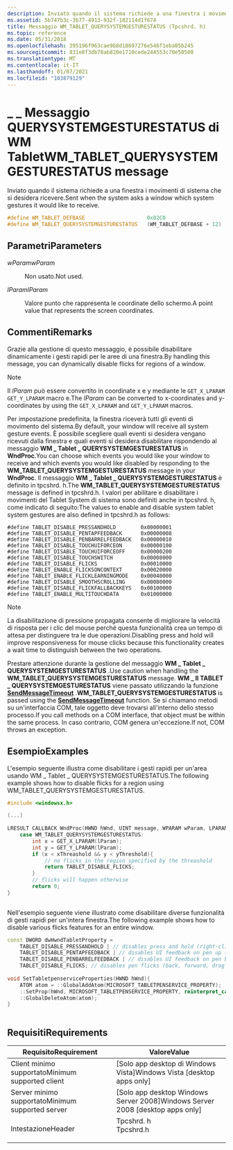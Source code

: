 ```yaml
---
description: Inviato quando il sistema richiede a una finestra i movimenti di sistema che si desidera ricevere.
ms.assetid: 5b747b3c-3b77-4913-932f-182114d1f674
title: Messaggio WM_TABLET_QUERYSYSTEMGESTURESTATUS (Tpcshrd. h)
ms.topic: reference
ms.date: 05/31/2018
ms.openlocfilehash: 395196f963cae9b8d18697276e546f1eba05b245
ms.sourcegitcommit: 831e8f3db78ab820e1710cede244553c70e50500
ms.translationtype: MT
ms.contentlocale: it-IT
ms.lasthandoff: 01/07/2021
ms.locfileid: "103879129"
---
```

# <a name="wm_tablet_querysystemgesturestatus-message"></a><span data-ttu-id="5cb25-103">\_ \_ Messaggio QUERYSYSTEMGESTURESTATUS di WM Tablet</span><span class="sxs-lookup"><span data-stu-id="5cb25-103">WM\_TABLET\_QUERYSYSTEMGESTURESTATUS message</span></span>

<span data-ttu-id="5cb25-104">Inviato quando il sistema richiede a una finestra i movimenti di sistema che si desidera ricevere.</span><span class="sxs-lookup"><span data-stu-id="5cb25-104">Sent when the system asks a window which system gestures it would like to receive.</span></span>


```C++
#define WM_TABLET_DEFBASE                    0x02C0
#define WM_TABLET_QUERYSYSTEMGESTURESTATUS   (WM_TABLET_DEFBASE + 12)       
```



## <a name="parameters"></a><span data-ttu-id="5cb25-105">Parametri</span><span class="sxs-lookup"><span data-stu-id="5cb25-105">Parameters</span></span>

<dl> <dt>

<span data-ttu-id="5cb25-106">*wParam*</span><span class="sxs-lookup"><span data-stu-id="5cb25-106">*wParam*</span></span> 
</dt> <dd>

<span data-ttu-id="5cb25-107">Non usato.</span><span class="sxs-lookup"><span data-stu-id="5cb25-107">Not used.</span></span>

</dd> <dt>

<span data-ttu-id="5cb25-108">*lParam*</span><span class="sxs-lookup"><span data-stu-id="5cb25-108">*lParam*</span></span> 
</dt> <dd>

<span data-ttu-id="5cb25-109">Valore punto che rappresenta le coordinate dello schermo.</span><span class="sxs-lookup"><span data-stu-id="5cb25-109">A point value that represents the screen coordinates.</span></span>

</dd> </dl>

## <a name="remarks"></a><span data-ttu-id="5cb25-110">Commenti</span><span class="sxs-lookup"><span data-stu-id="5cb25-110">Remarks</span></span>

<span data-ttu-id="5cb25-111">Grazie alla gestione di questo messaggio, è possibile disabilitare dinamicamente i gesti rapidi per le aree di una finestra.</span><span class="sxs-lookup"><span data-stu-id="5cb25-111">By handling this message, you can dynamically disable flicks for regions of a window.</span></span>

> [!Note]  
> <span data-ttu-id="5cb25-112">Il *lParam* può essere convertito in coordinate x e y mediante le `GET_X_LPARAM` `GET_Y_LPARAM` macro e.</span><span class="sxs-lookup"><span data-stu-id="5cb25-112">The *lParam* can be converted to x-coordinates and y-coordinates by using the `GET_X_LPARAM` and `GET_Y_LPARAM` macros.</span></span>

 

<span data-ttu-id="5cb25-113">Per impostazione predefinita, la finestra riceverà tutti gli eventi di movimento del sistema.</span><span class="sxs-lookup"><span data-stu-id="5cb25-113">By default, your window will receive all system gesture events.</span></span> <span data-ttu-id="5cb25-114">È possibile scegliere quali eventi si desidera vengano ricevuti dalla finestra e quali eventi si desidera disabilitare rispondendo al messaggio **WM \_ Tablet \_ QUERYSYSTEMGESTURESTATUS** in **WndProc**.</span><span class="sxs-lookup"><span data-stu-id="5cb25-114">You can choose which events you would like your window to receive and which events you would like disabled by responding to the **WM\_TABLET\_QUERYSYSTEMGESTURESTATUS** message in your **WndProc**.</span></span> <span data-ttu-id="5cb25-115">Il messaggio **WM \_ Tablet \_ QUERYSYSTEMGESTURESTATUS** è definito in tpcshrd. h.</span><span class="sxs-lookup"><span data-stu-id="5cb25-115">The **WM\_TABLET\_QUERYSYSTEMGESTURESTATUS** message is defined in tpcshrd.h.</span></span> <span data-ttu-id="5cb25-116">I valori per abilitare e disabilitare i movimenti del Tablet System di sistema sono definiti anche in tpcshrd. h, come indicato di seguito:</span><span class="sxs-lookup"><span data-stu-id="5cb25-116">The values to enable and disable system tablet system gestures are also defined in tpcshrd.h as follows:</span></span>

``` syntax
#define TABLET_DISABLE_PRESSANDHOLD        0x00000001
#define TABLET_DISABLE_PENTAPFEEDBACK      0x00000008
#define TABLET_DISABLE_PENBARRELFEEDBACK   0x00000010
#define TABLET_DISABLE_TOUCHUIFORCEON      0x00000100
#define TABLET_DISABLE_TOUCHUIFORCEOFF     0x00000200
#define TABLET_DISABLE_TOUCHSWITCH         0x00008000
#define TABLET_DISABLE_FLICKS              0x00010000
#define TABLET_ENABLE_FLICKSONCONTEXT      0x00020000
#define TABLET_ENABLE_FLICKLEARNINGMODE    0x00040000
#define TABLET_DISABLE_SMOOTHSCROLLING     0x00080000
#define TABLET_DISABLE_FLICKFALLBACKKEYS   0x00100000
#define TABLET_ENABLE_MULTITOUCHDATA       0x01000000
```

> [!Note]
>
> <span data-ttu-id="5cb25-117">La disabilitazione di pressione propagata consente di migliorare la velocità di risposta per i clic del mouse perché questa funzionalità crea un tempo di attesa per distinguere tra le due operazioni.</span><span class="sxs-lookup"><span data-stu-id="5cb25-117">Disabling press and hold will improve responsiveness for mouse clicks because this functionality creates a wait time to distinguish between the two operations.</span></span>

 

<span data-ttu-id="5cb25-118">Prestare attenzione durante la gestione del messaggio **WM \_ Tablet \_ QUERYSYSTEMGESTURESTATUS** .</span><span class="sxs-lookup"><span data-stu-id="5cb25-118">Use caution when handling the **WM\_TABLET\_QUERYSYSTEMGESTURESTATUS** message.</span></span> <span data-ttu-id="5cb25-119">**WM \_ Il TABLET \_ QUERYSYSTEMGESTURESTATUS** viene passato utilizzando la funzione [**SendMessageTimeout**](/windows/win32/api/winuser/nf-winuser-sendmessagetimeouta) .</span><span class="sxs-lookup"><span data-stu-id="5cb25-119">**WM\_TABLET\_QUERYSYSTEMGESTURESTATUS** is passed using the [**SendMessageTimeout**](/windows/win32/api/winuser/nf-winuser-sendmessagetimeouta) function.</span></span> <span data-ttu-id="5cb25-120">Se si chiamano metodi su un'interfaccia COM, tale oggetto deve trovarsi all'interno dello stesso processo.</span><span class="sxs-lookup"><span data-stu-id="5cb25-120">If you call methods on a COM interface, that object must be within the same process.</span></span> <span data-ttu-id="5cb25-121">In caso contrario, COM genera un'eccezione.</span><span class="sxs-lookup"><span data-stu-id="5cb25-121">If not, COM throws an exception.</span></span>

## <a name="examples"></a><span data-ttu-id="5cb25-122">Esempio</span><span class="sxs-lookup"><span data-stu-id="5cb25-122">Examples</span></span>

<span data-ttu-id="5cb25-123">L'esempio seguente illustra come disabilitare i gesti rapidi per un'area usando WM \_ Tablet \_ QUERYSYSTEMGESTURESTATUS.</span><span class="sxs-lookup"><span data-stu-id="5cb25-123">The following example shows how to disable flicks for a region using WM\_TABLET\_QUERYSYSTEMGESTURESTATUS.</span></span>


```C++
#include <windowsx.h>        

(...)        
        
LRESULT CALLBACK WndProc(HWND hWnd, UINT message, WPARAM wParam, LPARAM lParam){
    case WM_TABLET_QUERYSYSTEMGESTURESTATUS:
        int x = GET_X_LPARAM(lParam);
        int y = GET_Y_LPARAM(lParam);
        if (x < xThreashold && y < yThreshold){
            // no flicks in the region specified by the threashold
            return TABLET_DISABLE_FLICKS;
        }
        // flicks will happen otherwise
        return 0;
}        
        
```



<span data-ttu-id="5cb25-124">Nell'esempio seguente viene illustrato come disabilitare diverse funzionalità di gesti rapidi per un'intera finestra.</span><span class="sxs-lookup"><span data-stu-id="5cb25-124">The following example shows how to disable various flicks features for an entire window.</span></span>


```C++
const DWORD dwHwndTabletProperty = 
    TABLET_DISABLE_PRESSANDHOLD | // disables press and hold (right-click) gesture
    TABLET_DISABLE_PENTAPFEEDBACK | // disables UI feedback on pen up (waves)
    TABLET_DISABLE_PENBARRELFEEDBACK | // disables UI feedback on pen button down (circle)
    TABLET_DISABLE_FLICKS; // disables pen flicks (back, forward, drag down, drag up)
        
void SetTabletpenserviceProperties(HWND hWnd){
    ATOM atom = ::GlobalAddAtom(MICROSOFT_TABLETPENSERVICE_PROPERTY);    
    ::SetProp(hWnd, MICROSOFT_TABLETPENSERVICE_PROPERTY, reinterpret_cast<HANDLE>(dwHwndTabletProperty));
    ::GlobalDeleteAtom(atom);
}        
        
```



## <a name="requirements"></a><span data-ttu-id="5cb25-125">Requisiti</span><span class="sxs-lookup"><span data-stu-id="5cb25-125">Requirements</span></span>



| <span data-ttu-id="5cb25-126">Requisito</span><span class="sxs-lookup"><span data-stu-id="5cb25-126">Requirement</span></span> | <span data-ttu-id="5cb25-127">Valore</span><span class="sxs-lookup"><span data-stu-id="5cb25-127">Value</span></span> |
|-------------------------------------|--------------------------------------------------------------------------------------|
| <span data-ttu-id="5cb25-128">Client minimo supportato</span><span class="sxs-lookup"><span data-stu-id="5cb25-128">Minimum supported client</span></span><br/> | <span data-ttu-id="5cb25-129">\[Solo app desktop di Windows Vista\]</span><span class="sxs-lookup"><span data-stu-id="5cb25-129">Windows Vista \[desktop apps only\]</span></span><br/>                                       |
| <span data-ttu-id="5cb25-130">Server minimo supportato</span><span class="sxs-lookup"><span data-stu-id="5cb25-130">Minimum supported server</span></span><br/> | <span data-ttu-id="5cb25-131">\[Solo app desktop Windows Server 2008\]</span><span class="sxs-lookup"><span data-stu-id="5cb25-131">Windows Server 2008 \[desktop apps only\]</span></span><br/>                                 |
| <span data-ttu-id="5cb25-132">Intestazione</span><span class="sxs-lookup"><span data-stu-id="5cb25-132">Header</span></span><br/>                   | <dl> <span data-ttu-id="5cb25-133"><dt>Tpcshrd. h</dt></span><span class="sxs-lookup"><span data-stu-id="5cb25-133"><dt>Tpcshrd.h</dt></span></span> </dl> |



 

 
